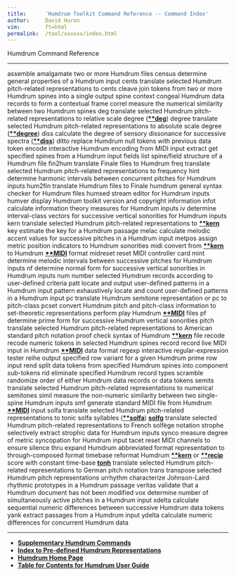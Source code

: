 ```yaml
---
title:		'Humdrum Toolkit Command Reference -- Command Index'
author:		David Huron
vim:		ft=html
permalink:	/tool/xxxxxx/index.html
---
```


Humdrum Command Reference

  ------------------------------- -------------------------------------------------------------------------------------------------------------------------------------------------
  <span class="tool">assemble</span>   amalgamate two or more Humdrum files
  <span class="tool">census</span>       determine general properties of a Humdrum input
  <span class="tool">cents</span>         translate selected Humdrum pitch-related representations to cents
  <span class="tool">cleave</span>       join tokens from two or more Humdrum spines into a single output spine
  <span class="tool">context</span>     congeal Humdrum data records to form a contextual frame
  <span class="tool">correl</span>       measure the numerical similarity between two Humdrum spines
  <span class="tool">deg</span>             translate selected Humdrum pitch-related representations to relative scale degree ([**\*\*deg**](representations/deg.rep.html))
  <span class="tool">degree</span>       translate selected Humdrum pitch-related representations to absolute scale degree ([**\*\*degree**](representations/degree.rep.html))
  <span class="tool">diss</span>           calculate the degree of sensory dissonance for successive spectra ([**\*\*diss**](representations/diss.rep.html))
  <span class="tool">ditto</span>         replace Humdrum null tokens with previous data token
  <span class="tool">encode</span>       interactive Humdrum encoding from MIDI input
  <span class="tool">extract</span>     get specified spines from a Humdrum input
  <span class="tool">fields</span>       list spine/field structure of a Humdrum file
  <span class="tool">fin2hum</span>     translate Finale files to Humdrum
  <span class="tool">freq</span>           translate selected Humdrum pitch-related representations to frequency
  <span class="tool">hint</span>           determine harmonic intervals between concurrent pitches for Humdrum inputs
  <span class="tool">hum2fin</span>     translate Humdrum files to Finale
  <span class="tool">humdrum</span>     general syntax checker for Humdrum files
  <span class="tool">humsed</span>       stream editor for Humdrum inputs
  <span class="tool">humver</span>       display Humdrum toolkit version and copyright information
  <span class="tool">infot</span>         calculate information theory measures for Humdrum inputs
  <span class="tool">iv</span>               determine interval-class vectors for successive vertical sonorities for Humdrum inputs
  <span class="tool">kern</span>           translate selected Humdrum pitch-related representations to [**\*\*kern**](representations/kern.rep.html)
  <span class="tool">key</span>             estimate the key for a Humdrum passage
  <span class="tool">melac</span>         calculate melodic accent values for successive pitches in a Humdrum input
  <span class="tool">metpos</span>       assign metric position indicators to Humdrum sonorities
  <span class="tool">midi</span>           convert from [**\*\*kern**](representations/kern.rep.html) to Humdrum [**\*\*MIDI**](representations/MIDI.rep.html) format
  <span class="tool">midreset</span>   reset MIDI controller card
  <span class="tool">mint</span>           determine melodic intervals between successive pitches for Humdrum inputs
  <span class="tool">nf</span>               determine normal form for successive vertical sonorities in Humdrum inputs
  <span class="tool">num</span>             number selected Humdrum records according to user-defined criteria
  <span class="tool">patt</span>           locate and output user-defined patterns in a Humdrum input
  <span class="tool">pattern</span>     exhaustively locate and count user-defined patterns in a Humdrum input
  <span class="tool">pc</span>               translate Humdrum semitone representation or pc to pitch-class
  <span class="tool">pcset</span>         convert Humdrum pitch and pitch-class information to set-theoretic representations
  <span class="tool">perform</span>     play Humdrum [**\*\*MIDI**](representations/MIDI.rep.html) files
  <span class="tool">pf</span>               determine prime form for successive Humdrum vertical sonorities
  <span class="tool">pitch</span>         translate selected Humdrum pitch-related representations to American standard pitch notation
  <span class="tool">proof</span>         check syntax of Humdrum [**\*\*kern**](representations/kern.rep.html) file
  <span class="tool">recode</span>       recode numeric tokens in selected Humdrum spines
  <span class="tool">record</span>       record live MIDI input in Humdrum [**\*\*MIDI**](representations/MIDI.rep.html) data format
  <span class="tool">regexp</span>       interactive regular-expression tester
  <span class="tool">reihe</span>         output specified row variant for a given Humdrum prime row input
  <span class="tool">rend</span>           split data tokens from specified Humdrum spines into component sub-tokens
  <span class="tool">rid</span>             eliminate specified Humdrum record types
  <span class="tool">scramble</span>   randomize order of either Humdrum data records or data tokens
  <span class="tool">semits</span>       translate selected Humdrum pitch-related representations to numerical semitones
  <span class="tool">simil</span>         measure the non-numeric similarity between two single-spine Humdrum inputs
  <span class="tool">smf</span>             generate standard MIDI file from Humdrum [**\*\*MIDI**](representations/MIDI.rep.html) input
  <span class="tool">solfa</span>         translate selected Humdrum pitch-related representations to tonic solfa syllables ([**\*\*solfa**](representations/solfa.rep.html))
  [**solfg**](solfg.html)         translate selected Humdrum pitch-related representations to French solfège notation
  <span class="tool">strophe</span>     selectively extract strophic data for Humdrum inputs
  <span class="tool">synco</span>         measure degree of metric syncopation for Humdrum input
  <span class="tool">tacet</span>         reset MIDI channels to ensure silence
  <span class="tool">thru</span>           expand Humdrum abbreviated format representation to through-composed format
  <span class="tool">timebase</span>   reformat Humdrum [**\*\*kern**](representations/kern.rep.html) or [**\*\*recip**](representations/recip.rep.html) score with constant time-base
  [**tonh**](tonh.html)           translate selected Humdrum pitch-related representations to German pitch notation
  <span class="tool">trans</span>         transpose selected Humdrum pitch representations
  <span class="tool">urrhythm</span>   characterize Johnson-Laird rhythmic prototypes in a Humdrum passage
  <span class="tool">veritas</span>     validate that a Humdrum document has not been modified
  <span class="tool">vox</span>             determine number of simultaneously active pitches in a Humdrum input
  <span class="tool">xdelta</span>       calculate sequential numeric differences between successive Humdrum data tokens
  <span class="tool">yank</span>           extract passages from a Humdrum input
  <span class="tool">ydelta</span>       calculate numeric differences for concurrent Humdrum data
  ------------------------------- -------------------------------------------------------------------------------------------------------------------------------------------------


-   [**Supplementary Humdrum Commands**](../commands.more.html)
-   [**Index to Pre-defined Humdrum
    Representations**](representations.toc.html)
-   [**Humdrum Home Page**](index.html)
-   [**Table for Contents for Humdrum User Guide**](guide.toc.html)


